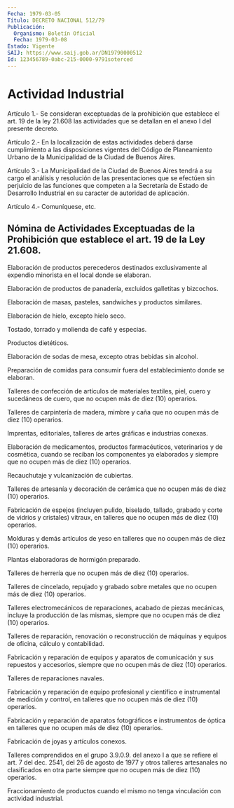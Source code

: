 ```yaml
---
Fecha: 1979-03-05
Título: DECRETO NACIONAL 512/79
Publicación:
  Organismo: Boletín Oficial
  Fecha: 1979-03-08
Estado: Vigente
SAIJ: https://www.saij.gob.ar/DN19790000512
Id: 123456789-0abc-215-0000-9791soterced
---
```

# Actividad Industrial

<a id="1"></a>
Artículo  1.-  Se  consideran  exceptuadas  de  la  prohibición  que establece  el  art.  19  de  la  ley  21.608  las actividades que se detallan en el anexo I del presente decreto.

<a id="2"></a>
Artículo  2.-  En  la localización de estas actividades deberá darse cumplimiento a las disposiciones vigentes del Código de Planeamiento Urbano de la Municipalidad de la Ciudad de Buenos Aires.

<a id="3"></a>
Artículo  3.- La Municipalidad de la Ciudad de Buenos Aires tendrá a su cargo el  análisis  y  resolución  de  las  presentaciones que se efectúen sin perjuicio de las funciones que competen a la Secretaría de Estado de Desarrollo Industrial en su caracter  de  autoridad  de aplicación.

<a id="4"></a>
Artículo 4.- Comuníquese, etc.

## Nómina de Actividades Exceptuadas de la Prohibición que establece el art. 19 de la Ley 21.608.

<a id="1"></a>
Elaboración  de  productos  perecederos destinados exclusivamente al expendio minorista en el local donde se elaboran.

Elaboración  de  productos  de  panadería,   excluidos  galletitas y bizcochos.

Elaboración  de masas, pasteles, sandwiches y  productos  similares.

Elaboración de hielo, excepto hielo seco.

Tostado, torrado y molienda de café y especias.

Productos dietéticos.

Elaboración de  sodas  de  mesa,  excepto otras bebidas sin alcohol.

Preparación de comidas para consumir fuera del establecimiento donde se elaboran.

Talleres de confección de artículos  de  materiales  textiles, piel, cuero  y  sucedáneos  de  cuero,  que  no  ocupen  más de diez  (10) operarios.

Talleres de carpintería de madera, mimbre y caña que  no  ocupen más de diez (10) operarios.

Imprentas,  editoriales,  talleres  de  artes  gráficas e industrias conexas.

Elaboración de medicamentos, productos farmacéuticos, veterinarios y de  cosmética,  cuando  se reciban los componentes  ya  elaborados y siempre que no ocupen más de diez (10) operarios.

Recauchutaje y vulcanización de cubiertas.

Talleres de artesanía y decoración  de cerámica que no ocupen más de diez (10) operarios.

Fabricación de espejos (incluyen pulido, biselado, tallado, grabado y corte de vidrios y cristales) vitraux,  en  talleres que no ocupen más de diez (10) operarios.

Molduras y demás artículos de yeso en talleres  que no ocupen más de diez (10) operarios.

Plantas elaboradoras de hormigón preparado.

Talleres  de  herrería  que  no  ocupen más de diez (10)  operarios.

Talleres  de cincelado, repujado y  grabado  sobre  metales  que  no ocupen más de diez (10) operarios.

Talleres  electromecánicos    de  reparaciones,  acabado  de  piezas mecánicas, incluye la producción  de  las  mismas,  siempre  que  no ocupen más de diez (10) operarios.

Talleres  de  reparación,  renovación o reconstrucción de máquinas y equipos de oficina, cálculo y contabilidad.

Fabricación y reparación de equipos y aparatos de comunicación y sus repuestos y accesorios, siempre  que  no  ocupen  más  de  diez (10) operarios.

Talleres de reparaciones navales.

Fabricación  y  reparación  de  equipo  profesional  y  científico e instrumental de medición y control, en talleres que no ocupen más de diez (10) operarios.

Fabricación y reparación de aparatos fotográficos e instrumentos  de óptica  en  talleres  que  no  ocupen  más  de  diez (10) operarios.

Fabricación de joyas y artículos conexos.

Talleres  comprendidos en el grupo 3.9.0.9. del anexo  I  a  que  se refiere el  art.  7 del dec. 2541, del 26 de agosto de 1977 y otros talleres artesanales  no  clasificados  en otra parte siempre que no ocupen más de diez (10) operarios.

Fraccionamiento de productos cuando el mismo  no  tenga  vinculación con actividad industrial.